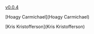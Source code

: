 [v0.0.4](https://github.com/littleflute/m51/edit/master/README.md)

[Hoagy Carmichael](Hoagy Carmichael)

[Kris Kristofferson](Kris Kristofferson)
